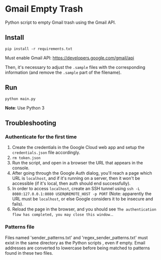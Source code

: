# Gmail Empty Trash

Python script to empty Gmail trash using the Gmail API.

## Install

```shell
pip install -r requirements.txt
```

Must enable Gmail API: https://developers.google.com/gmail/api

Then, it's necessary to adjust the `.sample` files with the corresponding information (and remove the `.sample` part of the filename).

## Run

```shell
python main.py
```

**Note**: Use Python 3

## Troubleshooting

### Authenticate for the first time

1. Create the credentials in the Google Cloud web app and setup the `credentials.json` file accordingly.
2. `rm token.json`
3. Run the script, and open in a browser the URL that appears in the console.
4. After going through the Google Auth dialog, you'll reach a page which URL is `localhost`, and if it's running on a server, then it won't be accessible (if it's local, then auth should end successfully).
5. In order to access `localhost`, create an SSH tunnel using `ssh -L 8080:127.0.0.1:8080 USER@REMOTE_HOST -p PORT` (Note: apparently the URL must be `localhost`, or else Google considers it to be insecure and fails).
6. Reload the page in the browser, and you should see `The authentication flow has completed, you may close this window.`.

### Patterns file

Files named 'sender_patterns.txt' and 'regex_sender_patterns.txt' must exist in the same directory as the Python scripts , even if empty.
Email addresses are converted to lowercase before being matched to patterns found in these two files.
